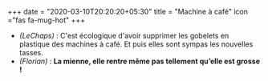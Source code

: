 +++
date = "2020-03-10T20:20:20+05:30"
title = "Machine à café"
icon ="fas fa-mug-hot"
+++

* _(LeChaps)_ : C'est écologique d'avoir supprimer les gobelets en plastique des machines à café. Et puis elles sont sympas les nouvelles tasses.
* _(Florian)_ : **La mienne, elle rentre même pas tellement qu’elle est grosse !**
